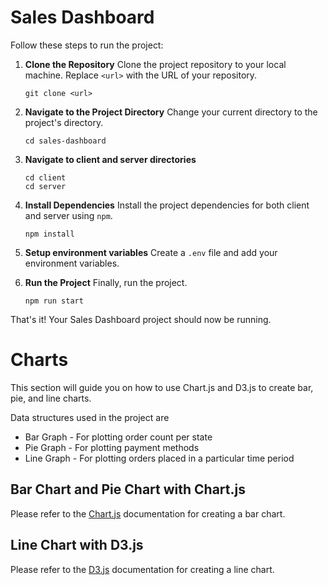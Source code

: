 # Sales Dashboard

Follow these steps to run the project:


1. **Clone the Repository**
   Clone the project repository to your local machine. Replace `<url>` with the URL of your repository.
   ```
   git clone <url>
   ```

2. **Navigate to the Project Directory**
   Change your current directory to the project's directory.
   ```
   cd sales-dashboard
   ```
3. **Navigate to client and server directories**
    ```
    cd client
    cd server
    ```

4. **Install Dependencies**
   Install the project dependencies for both client and server using `npm`.
   ```
   npm install
   ```

5. **Setup environment variables**
   Create a `.env` file and add your environment variables.


6. **Run the Project**
   Finally, run the project.
   ```
   npm run start
   ```



That's it! Your Sales Dashboard project should now be running.
# Charts

This section will guide you on how to use Chart.js and D3.js to create bar, pie, and line charts. 

Data structures used in the project are

- Bar Graph - For plotting order count per state
- Pie Graph - For plotting payment methods 
- Line Graph - For plotting orders placed in a particular time period

## Bar Chart and Pie Chart with Chart.js

Please refer to the [Chart.js](https://www.chartjs.org/) documentation for creating a bar chart.


## Line Chart with D3.js

Please refer to the [D3.js](https://d3js.org/) documentation for creating a line chart.



